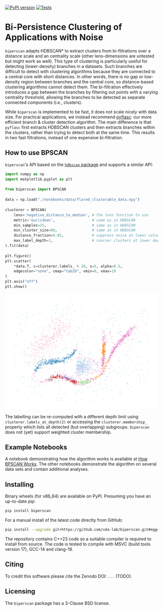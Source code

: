 [![PyPI version](https://badge.fury.io/py/biperscan.svg)](https://badge.fury.io/py/biperscan)
[![Tests](https://github.com/vda-lab/biperscan/actions/workflows/Wheels.yml/badge.svg?branch=main)](https://github.com/vda-lab/biperscan/actions/workflows/Wheels.yml)

# Bi-Persistence Clustering of Applications with Noise

`biperscan` adapts HDBSCAN\* to extract clusters from bi-filtrations over a
distance scale and an centrality scale (other lens-dimensions are untested but
might work as well). This type of clustering is particularly useful for
detecting (lower-density) branches in a datasets. Such branches are difficult to
detect with clustering algorithms because they are connected to a central core
with short distances. In other words, there is no gap or low-density region
between branches and the central core, so distance-based clustering algorithms
cannot detect them. The bi-filtration effectively introduces a gap between the
branches by filtering out points with a varying centrality threshold, allowing
the branches to be detected as separate connected components (i.e., clusters).

While `biperscan` is implemented to be fast, it does not scale nicely with data
size. For practical applications, we instead recommend
[pyflasc](https://github.com/vda-lab/pyflasc): our more efficient branch &
cluster detection algorithm. The main difference is that `pyflasc` first
extracts HDBSCAN clusters and then extracts branches within the clusters, rather
than trying to detect both at the same time. This results in two fast
filtrations, instead of one expensive bi-filtration.

## How to use BPSCAN

`biperscan`'s API based on the [`hdbscan`
package](https://github.com/scikit-learn-contrib/hdbscan) and supports a similar API:

```python
import numpy as np
import matplotlib.pyplot as plt

from biperscan import BPSCAN

data = np.load("./notebooks/data/flared_clusterable_data.npy")

clusterer = BPSCAN(
    lens='negative_distance_to_median', # the lens function to use
    metric='euclidean',                 # same as in HDBSCAN
    min_samples=25,                     # same as in HDBSCAN
    min_cluster_size=80,                # same as in HDBSCAN
    distance_fraction=0.05,             # suppress noise at lower values
    max_label_depth=1,                  # coarser clusters at lower depths
).fit(data)

plt.figure()
plt.scatter(
    *data.T, c=clusterer.labels_ % 20, s=5, alpha=0.5, 
    edgecolor="none", cmap="tab20", vmin=0, vmax=19
)
plt.axis("off")
plt.show()
```

![scatterplot](./docs/_static/readme.png)

The labelling can be re-computed with a different depth limit using
`clusterer.labels_at_depth(2)` or accessing the `clusterer.membership_` property
which lists all detected (but overlapping) subgroups. `biperscan` does not (yet)
support weighted cluster membership.


## Example Notebooks

A notebook demonstrating how the algorithm works is available at [How BPSCAN
Works](https://nbviewer.org/github/vda-lab/biperscan/blob/main/notebooks/How_BPSCAN_works.ipynb).
The other notebooks demonstrate the algorithm on several data sets and contain
additional analyses.

## Installing

Binary wheels (for x86_64) are available on PyPI. Presuming you have an up-to-date pip:

```bash
pip install biperscan
```

For a manual install of the latest code directly from GitHub:

```bash
pip install --upgrade git+https://github.com/vda-lab/biperscan.git#egg=biperscan
```
The repository contains C++23 code so a suitable compiler is required to install
from source. The code is tested to compile with MSVC (build tools version 17),
GCC-14 and clang-19.

## Citing

To credit this software please cite the Zenodo DOI: `...` (TODO).

## Licensing

The `biperscan` package has a 3-Clause BSD license.
